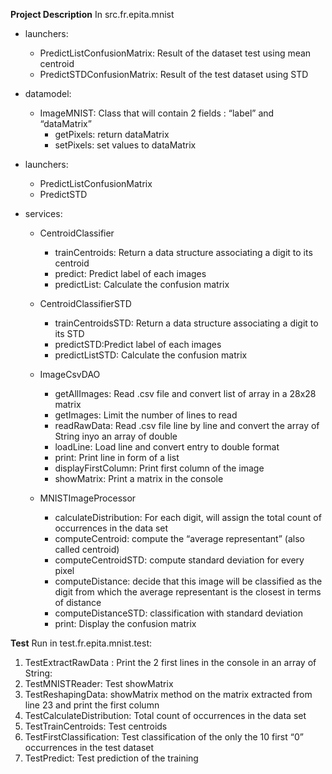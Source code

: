 
**Project Description**
In src.fr.epita.mnist
&nbsp;
- launchers:
  - PredictListConfusionMatrix: Result of the dataset test using mean centroid
  - PredictSTDConfusionMatrix: Result of the test dataset using STD
  
- datamodel:
  - ImageMNIST: Class that will contain 2 fields : “label” and “dataMatrix”
    - getPixels: return dataMatrix
    - setPixels: set values to dataMatrix
    
- launchers:
  - PredictListConfusionMatrix
  - PredictSTD

- services:
  - CentroidClassifier
    - trainCentroids: Return a data structure associating a digit to its centroid
    - predict: Predict label of each images
    - predictList: Calculate the confusion matrix
  
  - CentroidClassifierSTD
    - trainCentroidsSTD:  Return a data structure associating a digit to its STD
    - predictSTD:Predict label of each images
    - predictListSTD: Calculate the confusion matrix
  
  - ImageCsvDAO
    - getAllImages: Read .csv file and convert list of array in a 28x28 matrix
    - getImages: Limit the number of lines to read
    - readRawData: Read .csv file line by line and convert the array of String inyo an array of double
    - loadLine: Load line and convert entry to double format
    - print: Print line in form of a list
    - displayFirstColumn: Print first column of the image
    - showMatrix: Print a matrix in the console

  - MNISTImageProcessor
    - calculateDistribution: For each digit, will assign the total count of occurrences in the data set
    - computeCentroid: compute the “average representant” (also called centroid)
    - computeCentroidSTD: compute standard deviation for every pixel
    - computeDistance: decide that this image will be classified as the digit from which the average representant is the closest in terms of distance
    - computeDistanceSTD: classification with standard deviation
    - print: Display the confusion matrix

**Test**
Run in test.fr.epita.mnist.test:

1. TestExtractRawData : Print the 2 first lines in the console in an array of String:
2. TestMNISTReader: Test showMatrix
3. TestReshapingData: showMatrix method on the matrix extracted from line 23 and print the first column
4. TestCalculateDistribution: Total count of occurrences in the data set
5. TestTrainCentroids: Test centroids
6. TestFirstClassification: Test classification of the only the 10 first “0” occurrences in the test dataset
7. TestPredict: Test prediction of the training

